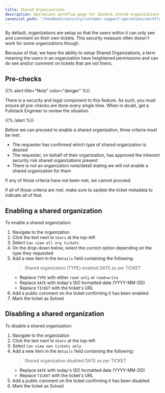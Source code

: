 ```yaml
---
title: Shared Organizations
description: Operations workflow page for Zendesk shared organizations
canonical_path: "/handbook/security/customer-support-operations/workflows/zendesk/shared-organizations"
---
```


By default, organizations are setup so that the users within it can only see and comment on their own tickets. This security measure often doesn't work for some organizations though.

Because of that, we have the ability to setup Shared Organizations, a term meaning the users in an organization have heightened permissions and can do see and/or comment on tickets that are not theirs.

## Pre-checks

{{% alert title="Note" color="danger" %}}

There is a security and legal component to this feature. As such, you must ensure all pre-checks are done every single time. When in doubt, get a Fullstack Engineer to review the situaiton.

{{% /alert %}}

Before we can proceed to enable a shared organization, three criteria must be met:

- The requester has confirmed which type of shared organization is desired
- The requester, on behalf of their organization, has approved the inherent security risk shared organizations present
- There is not an organization note/detail stating we will not enable a shared organization for them

If any of those criteria have not been met, we cannot proceed.

If all of those criteria are met, make sure to update the ticket metadata to indicate all of that.

## Enabling a shared organization

To enable a shared organization:

1. Navigate to the organization
1. Click the text next to `Users` at the top-left
1. Select `Can view all org tickets`
1. On the drop-down below, select the correct option depending on the type they requested
1. Add a new item in the `Details` field containing the following:
   > Shared organization (TYPE) enabled DATE as per TICKET
   - Replace `TYPE` with either `read only` or `read+write`
   - Replace `DATE` with today's ISO formatted date (YYYY-MM-DD)
   - Replace `TICKET` with the ticket's URL
1. Add a public comment on the ticket confirming it has been enabled
1. Mark the ticket as Solved

## Disabling a shared organization

To disable a shared organization:

1. Navigate to the organization
1. Click the text next to `Users` at the top-left
1. Select `Can view own tickets only`
1. Add a new item in the `Details` field containing the following:
   > Shared organization disabled DATE as per TICKET
   - Replace `DATE` with today's ISO formatted date (YYYY-MM-DD)
   - Replace `TICKET` with the ticket's URL
1. Add a public comment on the ticket confirming it has been disabled
1. Mark the ticket as Solved
